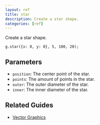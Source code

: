 ```yaml
---
layout: ref
title: star
description: Create a star shape.
categories: [ref]
---
```

Create a star shape.

    g.star({x: 0, y: 0}, 5, 100, 20);

## Parameters
- `position`: The center point of the star.
- `points`: The amount of points in the star.
- `outer`: The outer diameter of the star.
- `inner`: The inner diameter of the star.

## Related Guides
- [Vector Graphics](/guide/vector.html)
